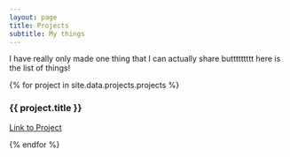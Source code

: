 ```yaml
---
layout: page
title: Projects
subtitle: My things
---
```

<p>I have really only made one thing that I can actually share buttttttttt here is the list of things!</p>


{% for project in site.data.projects.projects %}
<h3>{{ project.title }}</h3>
<p><a href="{{project.link}}">Link to Project</a></p>
<!--[Link to Project]({{ project.link }})-->
<!--<p>{{ project.description }}</p>-->
{% endfor %}

<!--* Amazon Stock Bot  
[Link to Project](https://github.com/decampc/amazon-stock-bot)\
This project was just a fun thing that I did during the GPU shortage to if I could. I also was bored and wanted to play around with Python/APIs. It takes in an Amazon shopping link and will continuously(and inefficiently) monitor the page for any mention of being in stock for less than a specified price. It works. Not well. -->